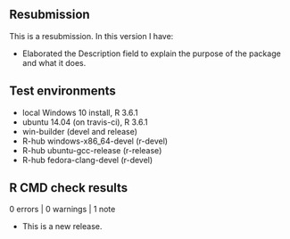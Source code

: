 ## Resubmission
This is a resubmission. In this version I have:

* Elaborated the Description field to explain the purpose of the package and what it does.

## Test environments
* local Windows 10 install, R 3.6.1
* ubuntu 14.04 (on travis-ci), R 3.6.1
* win-builder (devel and release)
* R-hub windows-x86_64-devel (r-devel)
* R-hub ubuntu-gcc-release (r-release)
* R-hub fedora-clang-devel (r-devel)

## R CMD check results

0 errors | 0 warnings | 1 note

* This is a new release.
